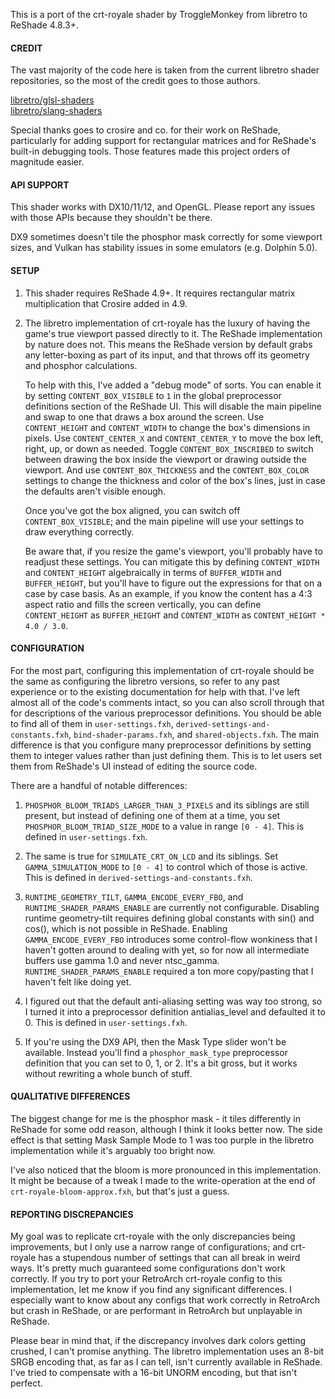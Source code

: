 This is a port of the crt-royale shader by TroggleMonkey from libretro to ReShade 4.8.3+.


#### CREDIT

The vast majority of the code here is taken from the current libretro shader repositories, so the most of the credit goes to those authors.

[libretro/glsl-shaders](https://github.com/libretro/glsl-shaders)<br>
[libretro/slang-shaders](https://github.com/libretro/slang-shaders)

Special thanks goes to crosire and co. for their work on ReShade, particularly for adding support for rectangular matrices and for ReShade's built-in debugging tools. Those features made this project orders of magnitude easier.


#### API SUPPORT
This shader works with DX10/11/12, and OpenGL. Please report any issues with those APIs because they shouldn't be there.

DX9 sometimes doesn't tile the phosphor mask correctly for some viewport sizes, and Vulkan has stability issues in some emulators (e.g. Dolphin 5.0).


#### SETUP

1)  This shader requires ReShade 4.9+. It requires rectangular matrix multiplication that Crosire added in 4.9.

2)  The libretro implementation of crt-royale has the luxury of having the game's true viewport passed directly to it. The ReShade implementation by nature does not. This means the ReShade version by default grabs any letter-boxing as part of its input, and that throws off its geometry and phosphor calculations.

    To help with this, I've added a "debug mode" of sorts. You can enable it by setting `CONTENT_BOX_VISIBLE` to `1` in the global preprocessor definitions section of the ReShade UI. This will disable the main pipeline and swap to one that draws a box around the screen. Use `CONTENT_HEIGHT` and `CONTENT_WIDTH` to change the box's dimensions in pixels. Use `CONTENT_CENTER_X` and `CONTENT_CENTER_Y` to move the box left, right, up, or down as needed. Toggle `CONTENT_BOX_INSCRIBED` to switch between drawing the box inside the viewport or drawing outside the viewport. And use `CONTENT_BOX_THICKNESS` and the `CONTENT_BOX_COLOR` settings to change the thickness and color of the box's lines, just in case the defaults aren't visible enough.

    Once you've got the box aligned, you can switch off `CONTENT_BOX_VISIBLE`; and the main pipeline will use your settings to draw everything correctly.

    Be aware that, if you resize the game's viewport, you'll probably have to readjust these settings. You can mitigate this by defining `CONTENT_WIDTH` and `CONTENT_HEIGHT` algebraically in terms of `BUFFER_WIDTH` and `BUFFER_HEIGHT`, but you'll have to figure out the expressions for that on a case by case basis. As an example, if you know the content has a 4:3 aspect ratio and fills the screen vertically, you can define `CONTENT_HEIGHT` as `BUFFER_HEIGHT` and `CONTENT_WIDTH` as `CONTENT_HEIGHT * 4.0 / 3.0`.


#### CONFIGURATION

For the most part, configuring this implementation of crt-royale should be the same as configuring the libretro versions, so refer to any past experience or to the existing documentation for help with that. I've left almost all of the code's comments intact, so you can also scroll through that for descriptions of the various preprocessor definitions. You should be able to find all of them in `user-settings.fxh`, `derived-settings-and-constants.fxh`, `bind-shader-params.fxh`, and `shared-objects.fxh`. The main difference is that you configure many preprocessor definitions by setting them to integer values rather than just defining them. This is to let users set them from ReShade's UI instead of editing the source code.

There are a handful of notable differences:
1)  `PHOSPHOR_BLOOM_TRIADS_LARGER_THAN_3_PIXELS` and its siblings are still present, but instead of defining one of them at a time, you set `PHOSPHOR_BLOOM_TRIAD_SIZE_MODE` to a value in range `[0 - 4]`. This is defined in `user-settings.fxh`.

2)  The same is true for `SIMULATE_CRT_ON_LCD` and its siblings. Set `GAMMA_SIMULATION_MODE` to `[0 - 4]` to control which of those is active. This is defined in `derived-settings-and-constants.fxh`.

3)  `RUNTIME_GEOMETRY_TILT`, `GAMMA_ENCODE_EVERY_FBO`, and `RUNTIME_SHADER_PARAMS_ENABLE` are currently not configurable. Disabling runtime geometry-tilt requires defining global constants with sin() and cos(), which is not possible in ReShade. Enabling `GAMMA_ENCODE_EVERY_FBO` introduces some control-flow wonkiness that I haven't gotten around to dealing with yet, so for now all intermediate buffers use gamma 1.0 and never ntsc_gamma. `RUNTIME_SHADER_PARAMS_ENABLE` required a ton more copy/pasting that I haven't felt like doing yet.

4)  I figured out that the default anti-aliasing setting was way too strong, so I turned it into a preprocessor definition antialias_level and defaulted it to 0. This is defined in `user-settings.fxh`.

5)  If you're using the DX9 API, then the Mask Type slider won't be available. Instead you'll find a `phosphor_mask_type` preprocessor definition that you can set to 0, 1, or 2. It's a bit gross, but it works without rewriting a whole bunch of stuff.

#### QUALITATIVE DIFFERENCES

The biggest change for me is the phosphor mask - it tiles differently in ReShade for some odd reason, although I think it looks better now. The side effect is that setting Mask Sample Mode to 1 was too purple in the libretro implementation while it's arguably too bright now.

I've also noticed that the bloom is more pronounced in this implementation. It might be because of a tweak I made to the write-operation at the end of `crt-royale-bloom-approx.fxh`, but that's just a guess.


#### REPORTING DISCREPANCIES

My goal was to replicate crt-royale with the only discrepancies being improvements, but I only use a narrow range of configurations; and crt-royale has a stupendous number of settings that can all break in weird ways. It's pretty much guaranteed some configurations don't work correctly. If you try to port your RetroArch crt-royale config to this implementation, let me know if you find any significant differences. I especially want to know about any configs that work correctly in RetroArch but crash in ReShade, or are performant in RetroArch but unplayable in ReShade.

Please bear in mind that, if the discrepancy involves dark colors getting crushed, I can't promise anything. The libretro implementation uses an 8-bit SRGB encoding that, as far as I can tell, isn't currently available in ReShade. I've tried to compensate with a 16-bit UNORM encoding, but that isn't perfect.
